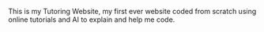 This is my Tutoring Website, my first ever website coded from scratch using online tutorials and AI to explain and help me code.

